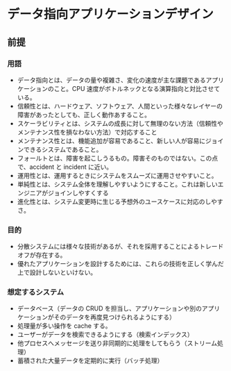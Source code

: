 # データ指向アプリケーションデザイン

## 前提

### 用語

- データ指向とは、データの量や複雑さ、変化の速度が主な課題であるアプリケーションのこと。CPU 速度がボトルネックとなる演算指向と対比させている。
- 信頼性とは、ハードウェア、ソフトウェア、人間といった様々なレイヤーの障害があったとしても、正しく動作あすること。
- スケーラビリティとは、システムの成長に対して無理のない方法（信頼性やメンテナンス性を損なわない方法）で対応すること
- メンテナンス性とは、機能追加が容易であること、新しい人が容易にジョインできるシステムであること。
- フォールトとは、障害を起こしうるもの。障害そのものではない。この点で、accident と incident に近い。
- 運用性とは、運用するときにシステムをスムーズに運用させやすいこと。
- 単純性とは、システム全体を理解しやすいようにすること。これは新しいエンジニアがジョインしやすくする
- 進化性とは、システム変更時に生じる予想外のユースケースに対応のしやすさ。

### 目的

- 分散システムには様々な技術があるが、それを採用することによるトレードオフが存在する。
- 優れたアプリケーションを設計するためには、これらの技術を正しく学んだ上で設計しないといけない。

### 想定するシステム

- データベース（データの CRUD を担当し、アプリケーションや別のアプリケーションがそのデータを再度見つけられるようにする）
- 処理量が多い操作を cache する。
- ユーザーがデータを検索できるようにする（検索インデックス）
- 他プロセスへメッセージを送り非同期的に処理をしてもらう（ストリーム処理）
- 蓄積された大量データを定期的に実行（バッチ処理）
